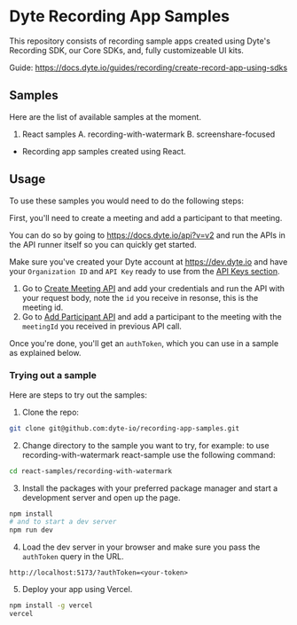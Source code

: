 # Dyte Recording App Samples 

This repository consists of recording sample apps created using Dyte's Recording SDK, our Core SDKs, and, fully customizeable UI kits.

Guide: https://docs.dyte.io/guides/recording/create-record-app-using-sdks

## Samples

Here are the list of available samples at the moment.

1. React samples
  A. recording-with-watermark
  B. screenshare-focused
  - Recording app samples created using React.

## Usage

To use these samples you would need to do the following steps:

First, you'll need to create a meeting and add a participant to that meeting.

You can do so by going to https://docs.dyte.io/api?v=v2 and run the APIs in the
API runner itself so you can quickly get started.

Make sure you've created your Dyte account at https://dev.dyte.io and have your
`Organization ID` and `API Key` ready to use from the
[API Keys section](https://dev.dyte.io/apikeys).

1. Go to
   [Create Meeting API](https://docs.dyte.io/api/?v=v2#/operations/create_meeting)
   and add your credentials and run the API with your request body, note the
   `id` you receive in resonse, this is the meeting id.
2. Go to
   [Add Participant API](https://docs.dyte.io/api/?v=v2#/operations/add_participant)
   and add a participant to the meeting with the `meetingId` you received in
   previous API call.

Once you're done, you'll get an `authToken`, which you can use in a sample as
explained below.

### Trying out a sample

Here are steps to try out the samples:

1. Clone the repo:

```sh
git clone git@github.com:dyte-io/recording-app-samples.git
```

2. Change directory to the sample you want to try, for example: to use recording-with-watermark react-sample use the following command:

```sh
cd react-samples/recording-with-watermark
```

3. Install the packages with your preferred package manager and start a
   development server and open up the page.

```sh
npm install
# and to start a dev server
npm run dev
```

4. Load the dev server in your browser and make sure you pass the `authToken`
   query in the URL.

```
http://localhost:5173/?authToken=<your-token>
```
5. Deploy your app using Vercel.

```sh
npm install -g vercel
vercel
```
